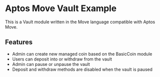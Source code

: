 # Aptos Move Vault Example

This is a Vault module written in the Move language compatible with Aptos Move.

## Features
- Admin can create new managed coin based on the BasicCoin module
- Users can deposit into or withdraw from the vault
- Admin can pause or unpause the vault
- Deposit and withdraw methods are disabled when the vault is paused

